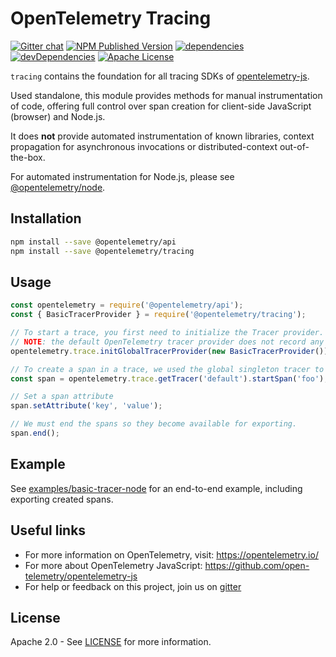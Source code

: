 # OpenTelemetry Tracing
[![Gitter chat][gitter-image]][gitter-url]
[![NPM Published Version][npm-img]][npm-url]
[![dependencies][dependencies-image]][dependencies-url]
[![devDependencies][devDependencies-image]][devDependencies-url]
[![Apache License][license-image]][license-image]

`tracing` contains the foundation for all tracing SDKs of [opentelemetry-js](https://github.com/open-telemetry/opentelemetry-js).

Used standalone, this module provides methods for manual instrumentation of code, offering full control over span creation for client-side JavaScript (browser) and Node.js.

It does **not** provide automated instrumentation of known libraries, context propagation for asynchronous invocations or distributed-context out-of-the-box.

For automated instrumentation for Node.js, please see
[@opentelemetry/node](https://github.com/open-telemetry/opentelemetry-js/tree/master/packages/opentelemetry-node).

## Installation

```bash
npm install --save @opentelemetry/api
npm install --save @opentelemetry/tracing
```

## Usage

```js
const opentelemetry = require('@opentelemetry/api');
const { BasicTracerProvider } = require('@opentelemetry/tracing');

// To start a trace, you first need to initialize the Tracer provider.
// NOTE: the default OpenTelemetry tracer provider does not record any tracing information.
opentelemetry.trace.initGlobalTracerProvider(new BasicTracerProvider());

// To create a span in a trace, we used the global singleton tracer to start a new span.
const span = opentelemetry.trace.getTracer('default').startSpan('foo');

// Set a span attribute
span.setAttribute('key', 'value');

// We must end the spans so they become available for exporting.
span.end();
```

## Example
See [examples/basic-tracer-node](https://github.com/open-telemetry/opentelemetry-js/tree/master/examples/basic-tracer-node) for an end-to-end example, including exporting created spans.

## Useful links
- For more information on OpenTelemetry, visit: <https://opentelemetry.io/>
- For more about OpenTelemetry JavaScript: <https://github.com/open-telemetry/opentelemetry-js>
- For help or feedback on this project, join us on [gitter][gitter-url]

## License

Apache 2.0 - See [LICENSE][license-url] for more information.

[gitter-image]: https://badges.gitter.im/open-telemetry/opentelemetry-js.svg
[gitter-url]: https://gitter.im/open-telemetry/opentelemetry-node?utm_source=badge&utm_medium=badge&utm_campaign=pr-badge&utm_content=badge
[license-url]: https://github.com/open-telemetry/opentelemetry-js/blob/master/LICENSE
[license-image]: https://img.shields.io/badge/license-Apache_2.0-green.svg?style=flat
[dependencies-image]: https://david-dm.org/open-telemetry/opentelemetry-js/status.svg?path=packages/opentelemetry-tracing
[dependencies-url]: https://david-dm.org/open-telemetry/opentelemetry-js?path=packages%2Fopentelemetry-tracing
[devDependencies-image]: https://david-dm.org/open-telemetry/opentelemetry-js/dev-status.svg?path=packages/opentelemetry-tracing
[devDependencies-url]: https://david-dm.org/open-telemetry/opentelemetry-js?path=packages%2Fopentelemetry-tracing&type=dev
[npm-url]: https://www.npmjs.com/package/@opentelemetry/tracing
[npm-img]: https://badge.fury.io/js/%40opentelemetry%2Ftracing.svg
